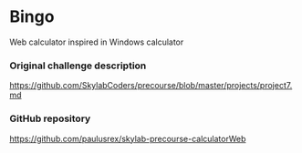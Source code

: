 # Bingo

Web calculator inspired in Windows calculator

### Original challenge description

https://github.com/SkylabCoders/precourse/blob/master/projects/project7.md

### GitHub repository

https://github.com/paulusrex/skylab-precourse-calculatorWeb
